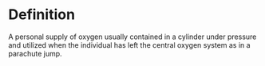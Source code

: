 # Definition

A personal supply of oxygen usually contained in a cylinder under
pressure and utilized when the individual has left the central oxygen
system as in a parachute jump.
